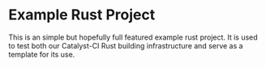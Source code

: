 # Example Rust Project

This is an simple but hopefully full featured example rust project.
It is used to test both our Catalyst-CI Rust building infrastructure and serve as a template for its use.
